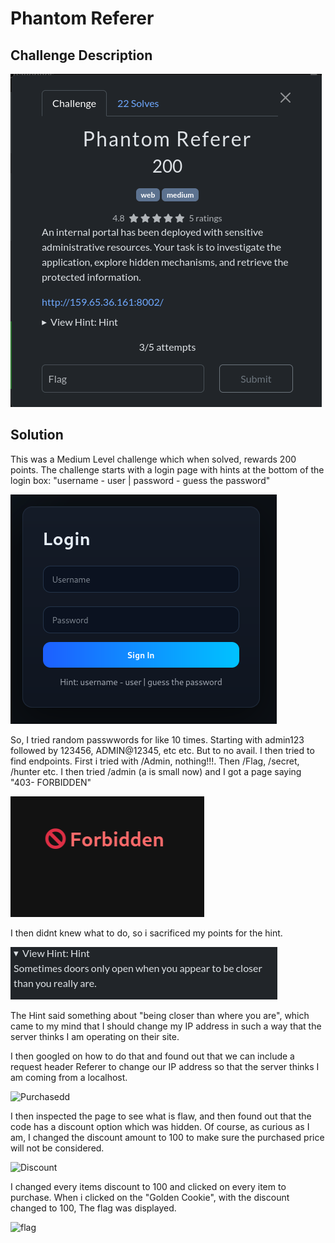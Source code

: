 # Phantom Referer

## Challenge Description
![Challenge Description](images/PHDescription.png)

## Solution

This was a Medium Level challenge which when solved, rewards 200 points.
The challenge starts with a login page with hints at the bottom of the login box: "username - user | password - guess the password"

![Login](images/PHLogin.png)

So, I tried random passwwords for like 10 times. Starting with admin123 followed by 123456, ADMIN@12345, etc etc. But to no avail.
I then tried to find endpoints. First i tried with /Admin, nothing!!!. Then /Flag, /secret, /hunter etc. I then tried /admin (a is small now) and I got a page saying "403- FORBIDDEN"

![Forbidden](images/PHForbidden.png)

I then didnt knew what to do, so i sacrificed my points for the hint. 

![Hint](images/PHHint.png)

The Hint said something about "being closer than where you are", which came to my mind that I should change my IP address in such a way that the server thinks I am operating on their site.

I then googled on how to do that and found out that we can include a request header Referer to change our IP address so that the server thinks I am coming from a localhost.

![Purchasedd](images/DDPurchased.png)

I then inspected the page to see what is flaw, and then found out that the code has a discount option which was hidden. Of course, as curious as I am, I changed the discount amount to 100 to make sure the purchased price will not be considered.

![Discount](images/DDDiscount.png)

I changed every items discount to 100 and clicked on every item to purchase. When i clicked on the "Golden Cookie", with the discount changed to 100, The flag was displayed.

![flag](images/DDFlag.png)


